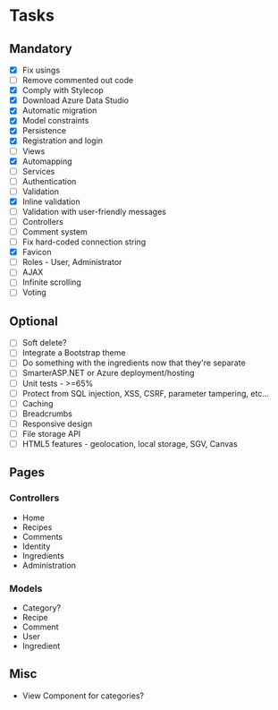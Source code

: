 ﻿# Tasks

## Mandatory

- [x] Fix usings
- [ ] Remove commented out code
- [x] Comply with Stylecop
- [x] Download Azure Data Studio
- [x] Automatic migration
- [x] Model constraints
- [x] Persistence
- [x] Registration and login
- [ ] Views
- [x] Automapping
- [ ] Services
- [ ] Authentication
- [ ] Validation
- [x] Inline validation
- [ ] Validation with user-friendly messages
- [ ] Controllers
- [ ] Comment system
- [ ] Fix hard-coded connection string
- [x] Favicon
- [ ] Roles - User, Administrator
- [ ] AJAX
- [ ] Infinite scrolling
- [ ] Voting

## Optional

- [ ] Soft delete?
- [ ] Integrate a Bootstrap theme
- [ ] Do something with the ingredients now that they're separate
- [ ] SmarterASP.NET or Azure deployment/hosting
- [ ] Unit tests - >=65%
- [ ] Protect from SQL injection, XSS, CSRF, parameter tampering, etc...
- [ ] Caching
- [ ] Breadcrumbs
- [ ] Responsive design
- [ ] File storage API
- [ ] HTML5 features - geolocation, local storage, SGV, Canvas

## Pages

### Controllers

- Home
- Recipes
- Comments
- Identity
- Ingredients
- Administration

### Models

- Category?
- Recipe
- Comment
- User
- Ingredient

## Misc

- View Component for categories?
